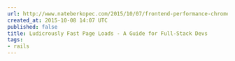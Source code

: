 ```yaml
---
url: http://www.nateberkopec.com/2015/10/07/frontend-performance-chrome-timeline.html
created_at: 2015-10-08 14:07 UTC
published: false
title: Ludicrously Fast Page Loads - A Guide for Full-Stack Devs
tags:
- rails
---
```




